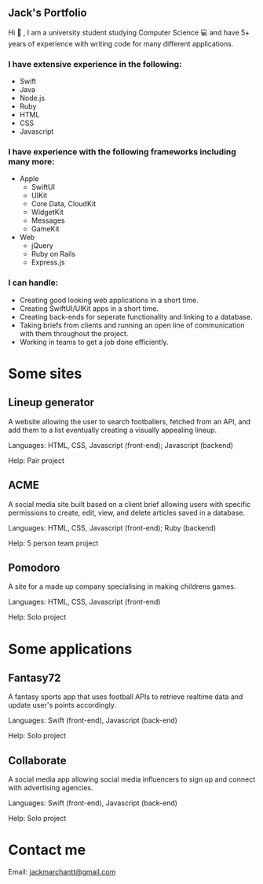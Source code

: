 ## Jack's Portfolio

Hi 👋 , I am a university student studying Computer Science 💻 and have 5+ years of experience with writing code for many different applications.



### I have extensive experience in the following:
- Swift
- Java
- Node.js
- Ruby
- HTML
- CSS
- Javascript



### I have experience with the following frameworks including many more:
- Apple
    - SwiftUI
    - UIKit
    - Core Data, CloudKit
    - WidgetKit
    - Messages
    - GameKit
- Web
    - jQuery
    - Ruby on Rails
    - Express.js


### I can handle:
- Creating good looking web applications in a short time.
- Creating SwiftUI/UIKit apps in a short time.
- Creating back-ends for seperate functionality and linking to a database.
- Taking briefs from clients and running an open line of communication with them throughout the project.
- Working in teams to get a job done efficiently.


# Some sites

## Lineup generator
A website allowing the user to search footballers, fetched from an API, and add them to a list eventually creating a visually appealing lineup.

Languages: HTML, CSS, Javascript (front-end); Javascript (backend)

Help: Pair project

## ACME
A social media site built based on a client brief allowing users with specific permissions to create, edit, view, and delete articles saved in a database.

Languages: HTML, CSS, Javascript (front-end); Ruby (backend)

Help: 5 person team project

## Pomodoro
A site for a made up company specialising in making childrens games.

Languages: HTML, CSS, Javascript (front-end)

Help: Solo project

# Some applications

## Fantasy72
A fantasy sports app that uses football APIs to retrieve realtime data and update user's points accordingly. 

Languages: Swift (front-end), Javascript (back-end)

Help: Solo project

## Collaborate
A social media app allowing social media influencers to sign up and connect with advertising agencies. 

Languages: Swift (front-end), Javascript (back-end)

Help: Solo project


# Contact me

Email: jackmarchantt@gmail.com
